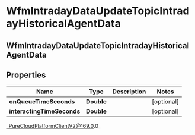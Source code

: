 # WfmIntradayDataUpdateTopicIntradayHistoricalAgentData

## WfmIntradayDataUpdateTopicIntradayHistoricalAgentData

## Properties

|Name | Type | Description | Notes|
|------------ | ------------- | ------------- | -------------|
| **onQueueTimeSeconds** | **Double** |  | [optional] |
| **interactingTimeSeconds** | **Double** |  | [optional] |



_PureCloudPlatformClientV2@169.0.0_
